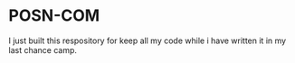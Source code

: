 # POSN-COM
I just built this respository for keep all my code while i have written it in my last chance camp.
